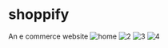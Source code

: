 # shoppify
An e commerce website 
![home](https://github.com/Ajitkumar-25/shoppify/assets/98700726/f1d6316a-4f3a-4f43-8e77-c1ed53cebcbd)
![2](https://github.com/Ajitkumar-25/shoppify/assets/98700726/ecdaa5ce-a528-487c-abfb-c72795755b42)
![3](https://github.com/Ajitkumar-25/shoppify/assets/98700726/0730244a-7e7f-4c83-981c-3575ae0c3342)
![4](https://github.com/Ajitkumar-25/shoppify/assets/98700726/bd7b5c83-2abf-4037-84f9-5bbde8cd71fd)
